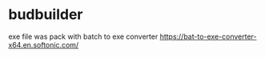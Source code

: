 # budbuilder

exe file was pack with batch to exe converter 
https://bat-to-exe-converter-x64.en.softonic.com/
